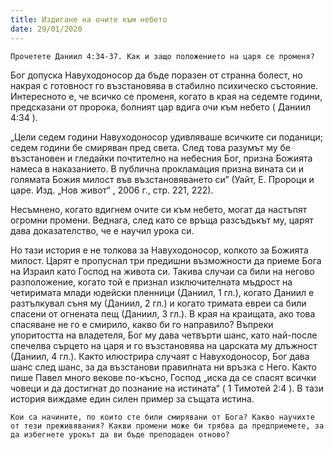 ```yaml
---
title: Издигане на очите към небето
date: 29/01/2020
---
```


`Прочетете Даниил 4:34-37. Как и защо положението на царя се променя?`

Бог допуска Навуходоносор да бъде поразен от странна болест, но накрая с готовност го възстановява в стабилно психическо състояние. Интересното е, че всичко се променя, когато в края на седемте години, предсказани от пророка, болният цар вдига очи към небето ( Даниил 4:34 ).

„Цели седем години Навуходоносор удивляваше всичките си поданици; седем години бе смиряван пред света. След това разумът му бе възстановен и гледайки почтително на небесния Бог, призна Божията намеса в наказанието. В публична прокламация призна вината си и голямата Божия милост във възстановяването си” (Уайт, Е. Пророци и царе. Изд. „Нов живот“ , 2006 г., стр. 221, 222).

Несъмнено, когато вдигнем очите си към небето, могат да настъпят огромни промени. Веднага, след като се връща разсъдъкът му, царят дава доказателство, че е научил урока си.

Но тази история е не толкова за Навуходоносор, колкото за Божията милост. Царят е пропуснал три предишни възможности да приеме Бога на Израил като Господ на живота си. Такива случаи са били на негово разположение, когато той е признал изключителната мъдрост на четиримата млади юдейски пленници (Даниил, 1 гл.), когато Даниил е разтълкувал съня му (Даниил, 2 гл.) и когато тримата евреи са били спасени от огнената пещ (Даниил, 3 гл.). В края на краищата, ако това спасяване не го е смирило, какво би го направило? Въпреки упоритостта на владетеля, Бог му дава четвърти шанс, като най-после спечелва сърцето на царя и го възстановява на царската му длъжност (Даниил, 4 гл.). Както илюстрира случаят с Навуходоносор, Бог дава шанс след шанс, за да възстанови правилната ни връзка с Него. Както пише Павел много векове по-късно, Господ „иска да се спасят всички човеци и да достигнат до познание на истината“ ( 1 Тимотей 2:4 ). В тази история виждаме един силен пример за същата истина.

`Кои са начините, по които сте били смирявани от Бога? Какво научихте от тези преживявания? Какви промени може би трябва да предприемете, за да избегнете урокът да ви бъде преподаден отново?`